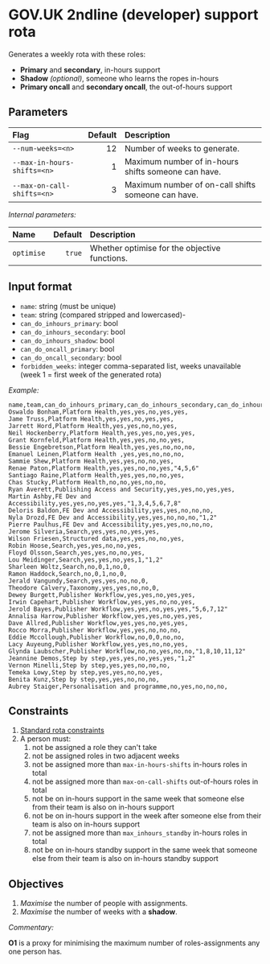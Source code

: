 GOV.UK 2ndline (developer) support rota
=======================================

Generates a weekly rota with these roles:

- **Primary** and **secondary**, in-hours support
- **Shadow** *(optional)*, someone who learns the ropes in-hours
- **Primary oncall** and **secondary oncall**, the out-of-hours support


Parameters
----------

| Flag                        | Default | Description                                         |
|:--------------------------- | -------:|:--------------------------------------------------- |
| `--num-weeks=<n>`           |      12 | Number of weeks to generate.                        |
| `--max-in-hours-shifts=<n>` |       1 | Maximum number of in-hours shifts someone can have. |
| `--max-on-call-shifts=<n>`  |       3 | Maximum number of on-call shifts someone can have.  |

*Internal parameters:*

| Name        | Default | Description                                   |
|:------------| -------:|:--------------------------------------------- |
| `optimise`  |  `true` | Whether optimise for the objective functions. |


Input format
------------

- `name`: string (must be unique)
- `team`: string (compared stripped and lowercased)-
- `can_do_inhours_primary`: bool
- `can_do_inhours_secondary`: bool
- `can_do_inhours_shadow`: bool
- `can_do_oncall_primary`: bool
- `can_do_oncall_secondary`: bool
- `forbidden_weeks`: integer comma-separated list, weeks unavailable (week 1 = first week of the generated rota)

*Example:*

```csv
name,team,can_do_inhours_primary,can_do_inhours_secondary,can_do_inhours_shadow,can_do_oncall_primary,can_do_oncall_secondary,forbidden_weeks
Oswaldo Bonham,Platform Health,yes,yes,no,yes,yes,
Jame Truss,Platform Health,yes,yes,no,yes,yes,
Jarrett Hord,Platform Health,yes,yes,no,no,yes,
Neil Hockenberry,Platform Health,yes,yes,no,yes,yes,
Grant Kornfeld,Platform Health,yes,yes,no,no,yes,
Bessie Engebretson,Platform Health,yes,yes,no,no,no,
Emanuel Leinen,Platform Health ,yes,yes,no,no,no,
Sammie Shew,Platform Health,yes,yes,no,no,yes,
Renae Paton,Platform Health,yes,yes,no,no,yes,"4,5,6"
Santiago Raine,Platform Health,yes,yes,no,no,yes,
Chas Stucky,Platform Health,no,no,yes,no,no,
Ryan Averett,Publishing Access and Security,yes,yes,no,yes,yes,
Martin Ashby,FE Dev and Accessibility,yes,yes,no,yes,yes,"1,3,4,5,6,7,8"
Deloris Baldon,FE Dev and Accessibility,yes,yes,no,no,no,
Nyla Drozd,FE Dev and Accessibility,yes,yes,no,no,no,"1,2"
Pierre Paulhus,FE Dev and Accessibility,yes,yes,no,no,no,
Jerome Silveria,Search,yes,yes,no,yes,yes,
Wilson Friesen,Structured data,yes,yes,no,no,yes,
Robin Hoose,Search,yes,yes,no,no,yes,
Floyd Olsson,Search,yes,yes,no,no,yes,
Lou Meidinger,Search,yes,yes,no,yes,1,"1,2"
Sharleen Woltz,Search,no,0,1,no,0,
Ramon Haddock,Search,no,0,1,no,0,
Jerald Vangundy,Search,yes,yes,no,no,0,
Theodore Calvery,Taxonomy,yes,yes,no,no,0,
Dewey Burgett,Publisher Workflow,yes,yes,no,yes,yes,
Irwin Capehart,Publisher Workflow,yes,yes,no,no,yes,
Jerold Bayes,Publisher Workflow,yes,yes,no,yes,yes,"5,6,7,12"
Annalisa Harrow,Publisher Workflow,yes,yes,no,yes,yes,
Dave Allred,Publisher Workflow,yes,yes,no,yes,yes,
Rocco Morra,Publisher Workflow,yes,yes,no,no,no,
Eddie Mccollough,Publisher Workflow,no,0,0,no,no,
Lacy Auyeung,Publisher Workflow,yes,yes,no,no,yes,
Glynda Laubscher,Publisher Workflow,no,no,yes,no,no,"1,8,10,11,12"
Jeannine Demos,Step by step,yes,yes,no,yes,yes,"1,2"
Vernon Minelli,Step by step,yes,yes,no,no,no,
Temeka Lowy,Step by step,yes,yes,no,no,yes,
Benita Kunz,Step by step,yes,yes,no,no,no,
Aubrey Staiger,Personalisation and programme,no,yes,no,no,no,
```


Constraints
-----------

1. [Standard rota constraints](rota.md#standard-constraints)
2. A person must:
   1. not be assigned a role they can't take
   2. not be assigned roles in two adjacent weeks
   3. not be assigned more than `max-in-hours-shifts` in-hours roles in total
   4. not be assigned more than `max-on-call-shifts` out-of-hours roles in total
   5. not be on in-hours support in the same week that someone else from their team is also on in-hours support
   6. not be on in-hours support in the week after someone else from their team is also on in-hours support
   7. not be assigned more than `max_inhours_standby` in-hours roles in total
   8. not be on in-hours standby support in the same week that someone else from their team is also on in-hours standby support


Objectives
----------

1. *Maximise* the number of people with assignments.
2. *Maximise* the number of weeks with a **shadow**.

*Commentary:*

**O1** is a proxy for minimising the maximum number of roles-assignments any one person has.
